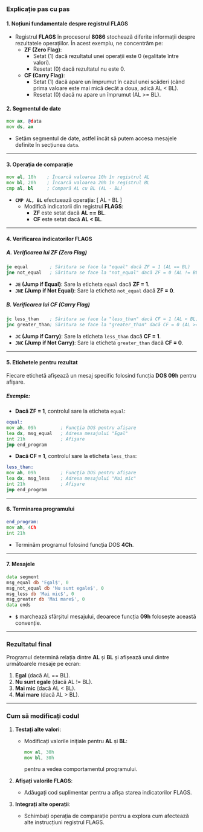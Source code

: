 ### **Explicație pas cu pas**

#### **1. Noțiuni fundamentale despre registrul FLAGS**

- Registrul **FLAGS** în procesorul **8086** stochează diferite informații despre rezultatele operațiilor. În acest exemplu, ne concentrăm pe:
  - **ZF (Zero Flag)**:
    - Setat (1) dacă rezultatul unei operații este 0 (egalitate între valori).
    - Resetat (0) dacă rezultatul nu este 0.
  - **CF (Carry Flag)**:
    - Setat (1) dacă apare un împrumut în cazul unei scăderi (când prima valoare este mai mică decât a doua, adică AL < BL).
    - Resetat (0) dacă nu apare un împrumut (AL >= BL).

#### **2. Segmentul de date**
```asm
mov ax, @data
mov ds, ax
```
- Setăm segmentul de date, astfel încât să putem accesa mesajele definite în secțiunea `data`.

---

#### **3. Operația de comparație**
```asm
mov al, 10h    ; Încarcă valoarea 10h în registrul AL
mov bl, 20h    ; Încarcă valoarea 20h în registrul BL
cmp al, bl     ; Compară AL cu BL (AL - BL)
```
- **`CMP AL, BL`** efectuează operația:
  \[
  AL - BL
  \]
  - Modifică indicatorii din registrul **FLAGS**:
    - **ZF** este setat dacă **AL == BL**.
    - **CF** este setat dacă **AL < BL**.

---

#### **4. Verificarea indicatorilor FLAGS**

##### **A. Verificarea lui ZF (Zero Flag)**
```asm
je equal        ; Săritura se face la "equal" dacă ZF = 1 (AL == BL)
jne not_equal   ; Săritura se face la "not_equal" dacă ZF = 0 (AL != BL)
```
- **`JE` (Jump if Equal)**: Sare la eticheta `equal` dacă **ZF = 1**.
- **`JNE` (Jump if Not Equal)**: Sare la eticheta `not_equal` dacă **ZF = 0**.

##### **B. Verificarea lui CF (Carry Flag)**
```asm
jc less_than    ; Săritura se face la "less_than" dacă CF = 1 (AL < BL)
jnc greater_than; Săritura se face la "greater_than" dacă CF = 0 (AL >= BL)
```
- **`JC` (Jump if Carry)**: Sare la eticheta `less_than` dacă **CF = 1**.
- **`JNC` (Jump if Not Carry)**: Sare la eticheta `greater_than` dacă **CF = 0**.

---

#### **5. Etichetele pentru rezultat**

Fiecare etichetă afișează un mesaj specific folosind funcția **DOS 09h** pentru afișare.

##### Exemple:
- **Dacă ZF = 1**, controlul sare la eticheta `equal`:
```asm
equal:
mov ah, 09h         ; Funcția DOS pentru afișare
lea dx, msg_equal   ; Adresa mesajului "Egal"
int 21h             ; Afișare
jmp end_program
```
- **Dacă CF = 1**, controlul sare la eticheta `less_than`:
```asm
less_than:
mov ah, 09h         ; Funcția DOS pentru afișare
lea dx, msg_less    ; Adresa mesajului "Mai mic"
int 21h             ; Afișare
jmp end_program
```

---

#### **6. Terminarea programului**
```asm
end_program:
mov ah, 4Ch
int 21h
```
- Terminăm programul folosind funcția DOS **4Ch**.

---

#### **7. Mesajele**
```asm
data segment
msg_equal db 'Egal$', 0
msg_not_equal db 'Nu sunt egale$', 0
msg_less db 'Mai mic$', 0
msg_greater db 'Mai mare$', 0
data ends
```
- **`$`** marchează sfârșitul mesajului, deoarece funcția **09h** folosește această convenție.

---

### **Rezultatul final**

Programul determină relația dintre **AL** și **BL** și afișează unul dintre următoarele mesaje pe ecran:
1. **Egal** (dacă AL == BL).
2. **Nu sunt egale** (dacă AL != BL).
3. **Mai mic** (dacă AL < BL).
4. **Mai mare** (dacă AL > BL).

---

### **Cum să modificați codul**

1. **Testați alte valori**:
   - Modificați valorile inițiale pentru **AL** și **BL**:
     ```asm
     mov al, 30h
     mov bl, 30h
     ```
     pentru a vedea comportamentul programului.

2. **Afișați valorile FLAGS**:
   - Adăugați cod suplimentar pentru a afișa starea indicatorilor FLAGS.

3. **Integrați alte operații**:
   - Schimbați operația de comparație pentru a explora cum afectează alte instrucțiuni registrul FLAGS.

